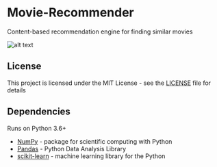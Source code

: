 # Movie-Recommender
Content-based recommendation engine for finding similar movies


![alt text](https://m.media-amazon.com/images/G/01/imdbpro/help/recommend._CB1529980962_.png)

## License

This project is licensed under the MIT License - see the [LICENSE](LICENSE) file for details

## Dependencies

Runs on Python 3.6+
* [NumPy](https://www.numpy.org) - package for scientific computing with Python
* [Pandas](https://pandas.pydata.org) - Python Data Analysis Library
* [scikit-learn](https://scikit-learn.org/stable/) - machine learning library for the Python 

